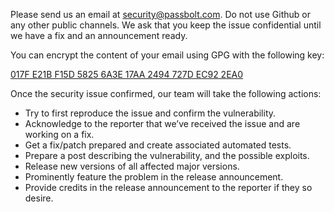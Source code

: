 Please send us an email at [security@passbolt.com](mailto:security@passbolt.com).
Do not use Github or any other public channels. 
We ask that you keep the issue confidential until we have a fix and an announcement ready.

You can encrypt the content of your email using GPG with the following key:

[017F E21B F15D 5825 6A3E  17AA 2494 727D EC92 2EA0](https://keys.mailvelope.com/pks/lookup?op=get&search=security%40passbolt.com)

Once the security issue confirmed, our team will take the following actions: 
* Try to first reproduce the issue and confirm the vulnerability.
* Acknowledge to the reporter that we’ve received the issue and are working on a fix.
* Get a fix/patch prepared and create associated automated tests.
* Prepare a post describing the vulnerability, and the possible exploits.
* Release new versions of all affected major versions.
* Prominently feature the problem in the release announcement.
* Provide credits in the release announcement to the reporter if they so desire.
